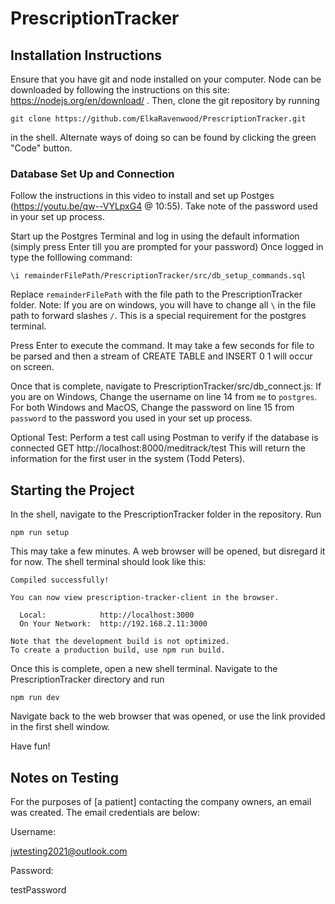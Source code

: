 # PrescriptionTracker

## Installation Instructions 
Ensure that you have git and node installed on your computer. Node can be downloaded by following the instructions on this site: https://nodejs.org/en/download/ . Then, clone the git repository by running 

```git clone https://github.com/ElkaRavenwood/PrescriptionTracker.git```

in the shell. Alternate ways of doing so can be found by clicking the green "Code" button.

### Database Set Up and Connection

Follow the instructions in this video to install and set up Postges (https://youtu.be/qw--VYLpxG4 @ 10:55).
Take note of the password used in your set up process.

Start up the Postgres Terminal and log in using the default information (simply press Enter till you are prompted for your password)
Once logged in type the folllowing command:

```\i remainderFilePath/PrescriptionTracker/src/db_setup_commands.sql```

Replace ```remainderFilePath``` with the file path to the PrescriptionTracker folder.
Note: If you are on windows, you will have to change all ```\``` in the file path to forward slashes ```/```. This is a special requirement for the postgres terminal.

Press Enter to execute the command.
It may take a few seconds for file to be parsed and then a stream of CREATE TABLE and INSERT 0 1 will occur on screen.

Once that is complete, navigate to PrescriptionTracker/src/db_connect.js:
If you are on Windows, Change the username on line 14 from ```me``` to ```postgres```.
For both Windows and MacOS, Change the password on line 15 from ```password``` to the password you used in your set up process.

Optional Test:
Perform a test call using Postman to verify if the database is connected GET http://localhost:8000/meditrack/test
This will return the information for the first user in the system (Todd Peters).


## Starting the Project
In the shell, navigate to the PrescriptionTracker folder in the repository. Run

```npm run setup```

This may take a few minutes. A web browser will be opened, but disregard it for now. The shell terminal should look like this:
```
Compiled successfully!

You can now view prescription-tracker-client in the browser.

  Local:            http://localhost:3000
  On Your Network:  http://192.168.2.11:3000

Note that the development build is not optimized.
To create a production build, use npm run build.
```
Once this is complete, open a new shell terminal. Navigate to the PrescriptionTracker directory and run

```npm run dev```

Navigate back to the web browser that was opened, or use the link provided in the first shell window.

Have fun!

## Notes on Testing
For the purposes of [a patient] contacting the company owners, an email was created. The email credentials are below:

Username:

jwtesting2021@outlook.com


Password:

testPassword